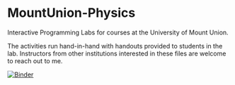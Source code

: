 # MountUnion-Physics
Interactive Programming Labs for courses at the University of Mount Union. 

The activities run hand-in-hand with handouts provided to students in the lab. Instructors from other institutions interested in these files are welcome to reach out to me.

[![Binder](https://mybinder.org/badge_logo.svg)](https://mybinder.org/v2/gh/ColinECampbell/MountUnion-Physics/HEAD)
